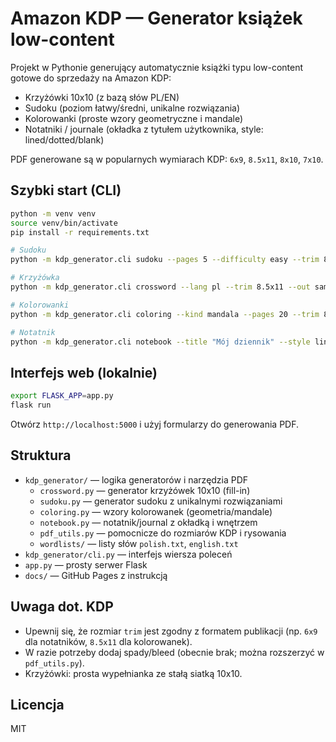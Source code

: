 # Amazon KDP — Generator książek low-content

Projekt w Pythonie generujący automatycznie książki typu low-content gotowe do sprzedaży na Amazon KDP:
- Krzyżówki 10x10 (z bazą słów PL/EN)
- Sudoku (poziom łatwy/średni, unikalne rozwiązania)
- Kolorowanki (proste wzory geometryczne i mandale)
- Notatniki / journale (okładka z tytułem użytkownika, style: lined/dotted/blank)

PDF generowane są w popularnych wymiarach KDP: `6x9`, `8.5x11`, `8x10`, `7x10`.

## Szybki start (CLI)

```bash
python -m venv venv
source venv/bin/activate
pip install -r requirements.txt

# Sudoku
python -m kdp_generator.cli sudoku --pages 5 --difficulty easy --trim 8.5x11 --out samples/sudoku.pdf

# Krzyżówka
python -m kdp_generator.cli crossword --lang pl --trim 8.5x11 --out samples/crossword.pdf

# Kolorowanki
python -m kdp_generator.cli coloring --kind mandala --pages 20 --trim 8.5x11 --out samples/coloring.pdf

# Notatnik
python -m kdp_generator.cli notebook --title "Mój dziennik" --style lined --pages 120 --trim 6x9 --out samples/notebook.pdf
```

## Interfejs web (lokalnie)

```bash
export FLASK_APP=app.py
flask run
```

Otwórz `http://localhost:5000` i użyj formularzy do generowania PDF.

## Struktura

- `kdp_generator/` — logika generatorów i narzędzia PDF
  - `crossword.py` — generator krzyżówek 10x10 (fill-in)
  - `sudoku.py` — generator sudoku z unikalnymi rozwiązaniami
  - `coloring.py` — wzory kolorowanek (geometria/mandale)
  - `notebook.py` — notatnik/journal z okładką i wnętrzem
  - `pdf_utils.py` — pomocnicze do rozmiarów KDP i rysowania
  - `wordlists/` — listy słów `polish.txt`, `english.txt`
- `kdp_generator/cli.py` — interfejs wiersza poleceń
- `app.py` — prosty serwer Flask
- `docs/` — GitHub Pages z instrukcją

## Uwaga dot. KDP

- Upewnij się, że rozmiar `trim` jest zgodny z formatem publikacji (np. `6x9` dla notatników, `8.5x11` dla kolorowanek).
- W razie potrzeby dodaj spady/bleed (obecnie brak; można rozszerzyć w `pdf_utils.py`).
- Krzyżówki: prosta wypełnianka ze stałą siatką 10x10.

## Licencja

MIT